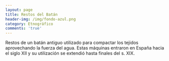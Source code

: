 ```yaml
---
layout: page
title: Restos del Batán
header-img: /img/fondo-azul.png
category: Etnográfico
comments: 'true'
---
```



Restos de un batán antiguo utilizado para compactar los tejidos aprovechando la fuerza del agua. Estas máquinas entraron en España hacia el siglo XII y su utilización se extendió hasta finales del s. XIX.
